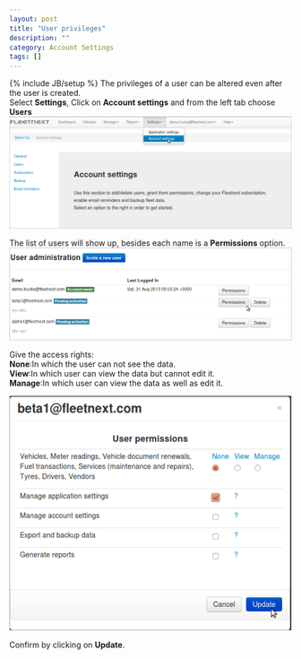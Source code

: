 ```yaml
---
layout: post
title: "User privileges"
description: ""
category: Account Settings
tags: []
---
```

{% include JB/setup %}
The privileges of a user can be altered even after the user is created.  
Select **Settings**, Click on **Account settings** and from the left tab choose **Users**  
![Go To Users](/assets/images/tb/DelUser_01.png)  

The list of users will show up, besides each name is a **Permissions** option.  
![Click on Permissions](/assets/images/tb/permission_01.png)  

Give the access rights:  
**None**:In which the user can not see the data.  
**View**:In which user can view the data but cannot edit it.  
**Manage**:In which user can view the data as well as edit it.  

![Click on Permissions](/assets/images/tb/permission_02.png)  

Confirm by clicking on **Update**.

